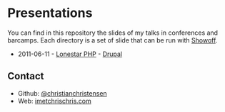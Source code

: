 Presentations
=============

You can find in this repository the slides of my talks in conferences and barcamps.
Each directory is a set of slide that can be run with [Showoff](http://github.com/schacon/showoff).

* 2011-06-11 - [Lonestar PHP](http://lonestarphp.com/#chris-christensen) - [Drupal](http://imetchrischris.com/Presentations/lonestarphp-drupal-20110611/)


Contact
-------

* Github: [@christianchristensen](https://github.com/christianchristensen)
* Web: [imetchrischris.com](http://imetchrischris.com/)

